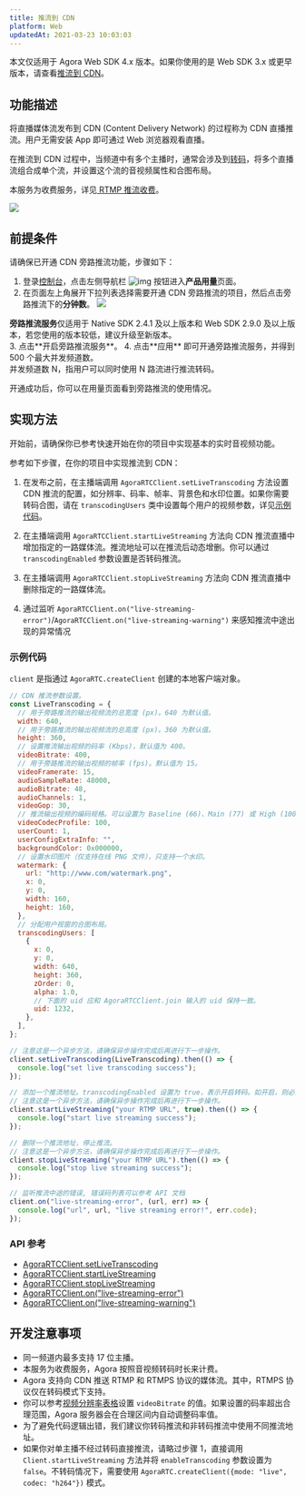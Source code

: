 ```yaml
---
title: 推流到 CDN
platform: Web
updatedAt: 2021-03-23 10:03:03
---
```


<div class="alert note">本文仅适用于 Agora Web SDK 4.x 版本。如果你使用的是 Web SDK 3.x 或更早版本，请查看<a href="./cdn_streaming_web?platform=Web">推流到 CDN</a>。</li></div>

## 功能描述

将直播媒体流发布到 CDN (Content Delivery Network) 的过程称为 CDN 直播推流。用户无需安装 App 即可通过 Web 浏览器观看直播。

在推流到 CDN 过程中，当频道中有多个主播时，通常会涉及到[转码](terms#transcoding)，将多个直播流组合成单个流，并设置这个流的音视频属性和合图布局。

<div class="alert note">本服务为收费服务，详见<a href="https://docs.agora.io/cn/Interactive%20Broadcast/faq/client_streaming_billing"> RTMP 推流收费</a>。</div>

![](https://web-cdn.agora.io/docs-files/1588993718649)

## 前提条件

请确保已开通 CDN 旁路推流功能，步骤如下：

1. 登录[控制台](https://console.agora.io)，点击左侧导航栏 ![img](https://web-cdn.agora.io/docs-files/1551250582235) 按钮进入**产品用量**页面。
2. 在页面左上角展开下拉列表选择需要开通 CDN 旁路推流的项目，然后点击旁路推流下的**分钟数**。
![](https://web-cdn.agora.io/docs-files/1569297956098)
 <div class="alert note"><b>旁路推流服务</b>仅适用于 Native SDK 2.4.1 及以上版本和 Web SDK 2.9.0 及以上版本，若您使用的版本较低，建议升级至新版本。</div>
3. 点击**开启旁路推流服务**。
4. 点击**应用** 即可开通旁路推流服务，并得到 500 个最大并发频道数。

<div class="alert note"> 并发频道数 N，指用户可以同时使用 N 路流进行推流转码。</div>

开通成功后，你可以在用量页面看到旁路推流的使用情况。

## 实现方法

开始前，请确保你已参考快速开始在你的项目中实现基本的实时音视频功能。

参考如下步骤，在你的项目中实现推流到 CDN：

1. 在发布之前，在主播端调用 `AgoraRTCClient.setLiveTranscoding` 方法设置 CDN 推流的配置，如分辨率、码率、帧率、背景色和水印位置。如果你需要转码合图，请在 `transcodingUsers` 类中设置每个用户的视频参数，详见[示例代码](#示例代码)。

2. 在主播端调用 `AgoraRTCClient.startLiveStreaming` 方法向 CDN 推流直播中增加指定的一路媒体流。推流地址可以在推流后动态增删。你可以通过 `transcodingEnabled` 参数设置是否转码推流。

3. 在主播端调用 `AgoraRTCClient.stopLiveStreaming` 方法向 CDN 推流直播中删除指定的一路媒体流。

4. 通过监听 `AgoraRTCClient.on("live-streaming-error")`/`AgoraRTCClient.on("live-streaming-warning")` 来感知推流中途出现的异常情况

### 示例代码

`client` 是指通过 `AgoraRTC.createClient` 创建的本地客户端对象。

```js
// CDN 推流参数设置。
const LiveTranscoding = {
  // 用于旁路推流的输出视频流的总宽度 (px)。640 为默认值。
  width: 640,
  // 用于旁路推流的输出视频流的总高度 (px)。360 为默认值。
  height: 360,
  // 设置推流输出视频的码率 (Kbps)，默认值为 400。
  videoBitrate: 400,
  // 用于旁路推流的输出视频的帧率 (fps)。默认值为 15。
  videoFramerate: 15,
  audioSampleRate: 48000,
  audioBitrate: 48,
  audioChannels: 1,
  videoGop: 30,
  // 推流输出视频的编码规格。可以设置为 Baseline (66)、Main (77) 或 High (100)。如果设置其他值，Agora 会统一设为默认值 High (100)。
  videoCodecProfile: 100,
  userCount: 1,
  userConfigExtraInfo: "",
  backgroundColor: 0x000000,
  // 设置水印图片（仅支持在线 PNG 文件），只支持一个水印。
  watermark: {
    url: "http://www.com/watermark.png",
    x: 0,
    y: 0,
    width: 160,
    height: 160,
  },
  // 分配用户视窗的合图布局。
  transcodingUsers: [
    {
      x: 0,
      y: 0,
      width: 640,
      height: 360,
      zOrder: 0,
      alpha: 1.0,
      // 下面的 uid 应和 AgoraRTCClient.join 输入的 uid 保持一致。
      uid: 1232,
    },
  ],
};

// 注意这是一个异步方法，请确保异步操作完成后再进行下一步操作。
client.setLiveTranscoding(LiveTranscoding).then(() => {
  console.log("set live transcoding success");
});

// 添加一个推流地址。transcodingEnabled 设置为 true，表示开启转码。如开启，则必须通过 setLiveTranscoding 接口配置 LiveTranscoding 类。单主播模式下，我们不建议使用转码。
// 注意这是一个异步方法，请确保异步操作完成后再进行下一步操作。
client.startLiveStreaming("your RTMP URL", true).then(() => {
  console.log("start live streaming success");
});

// 删除一个推流地址，停止推流。
// 注意这是一个异步方法，请确保异步操作完成后再进行下一步操作。
client.stopLiveStreaming("your RTMP URL").then(() => {
  console.log("stop live streaming success");
});

// 监听推流中途的错误, 错误码列表可以参考 API 文档
client.on("live-streaming-error", (url, err) => {
  console.log("url", url, "live streaming error!", err.code);
});
```

### API 参考

- [AgoraRTCClient.setLiveTranscoding](./API%20Reference/web_ng/interfaces/iagorartcclient.html#setlivetranscoding)
- [AgoraRTCClient.startLiveStreaming](./API%20Reference/web_ng/interfaces/iagorartcclient.html#startlivestreaming)
- [AgoraRTCClient.stopLiveStreaming](./API%20Reference/web_ng/interfaces/iagorartcclient.html#stoplivestreaming)
- [AgoraRTCClient.on("live-streaming-error")](./API%20Reference/web_ng/interfaces/iagorartcclient.html#event_live_streaming_error)
- [AgoraRTCClient.on("live-streaming-warning")](./API%20Reference/web_ng/interfaces/iagorartcclient.html#event_live_streaming_warning)

## 开发注意事项

- 同一频道内最多支持 17 位主播。
- 本服务为收费服务，Agora 按照音视频转码时长来计费。
- Agora 支持向 CDN 推送 RTMP 和 RTMPS 协议的媒体流。其中，RTMPS 协议仅在转码模式下支持。
- 你可以参考[视频分辨率表格](video_profile_web_ng#常用分辨率、帧率和码率)设置 `videoBitrate` 的值。如果设置的码率超出合理范围，Agora 服务器会在合理区间内自动调整码率值。
- 为了避免代码逻辑出错，我们建议你转码推流和非转码推流中使用不同推流地址。
- 如果你对单主播不经过转码直接推流，请略过步骤 1，直接调用 `Client.startLiveStreaming` 方法并将 `enableTranscoding` 参数设置为 `false`。不转码情况下，需要使用 `AgoraRTC.createClient({mode: "live", codec: "h264"})` 模式。
